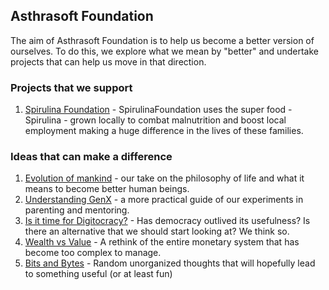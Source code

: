 ## Asthrasoft Foundation

The aim of Asthrasoft Foundation is to help us become a better version of ourselves. To do this, we explore what we mean by "better" and undertake projects that can help us move in that direction.

### Projects that we support
 1. [Spirulina Foundation](https://www.spirulinafoundation.com/) - SpirulinaFoundation uses the super food - Spirulina - grown locally to combat malnutrition and boost local employment making a huge difference in the lives of these families.
 
### Ideas that can make a difference
 1. [Evolution of mankind](F01/P000.Cover) - our take on the philosophy of life and what it means to become better human beings.
 2. [Understanding GenX](F02/P000.Cover) - a more practical guide of our experiments in parenting and mentoring.
 3. [Is it time for Digitocracy?](F03/P000.Cover) - Has democracy outlived its usefulness? Is there an alternative that we should start looking at? We think so.
 4. [Wealth vs Value](F04/P000.Cover) - A rethink of the entire monetary system that has become too complex to manage.
 5. [Bits and Bytes](F05/P000.Cover) - Random unorganized thoughts that will hopefully lead to something useful (or at least fun)
<!--stackedit_data:
eyJoaXN0b3J5IjpbLTE4MTkwODMxNTldfQ==
-->